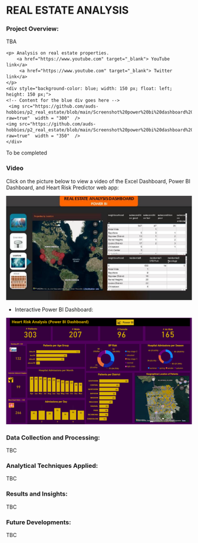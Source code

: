 # REAL ESTATE ANALYSIS

<h3>Project Overview:</h3> 
TBA
<br>
<section>
     
    <p> Analysis on real estate properties. 
        <a href="https://www.youtube.com" target="_blank"> YouTube link</a>
         <a href="https://www.youtube.com" target="_blank"> Twitter link</a>
    </p>
    <div style="background-color: blue; width: 150 px; float: left; height: 150 px;">
    <!-- Content for the blue div goes here -->
     <img src="https://github.com/auds-hobbies/p2_real_estate/blob/main/Screenshot%20power%20bi%20dashboard%20real%20estate1.png?raw=true"  width = "300"  />
    <img src="https://github.com/auds-hobbies/p2_real_estate/blob/main/Screenshot%20power%20bi%20dashboard%20real%20estate2.png?raw=true"  width = "350"  />
    </div>
</section>

To be completed 
### Video 
Click on the picture below to view a video of the Excel Dashboard, Power BI Dashboard, and Heart Risk Predictor web app:

[![Watch the video](https://github.com/auds-hobbies/p2_real_estate/blob/main/Screenshot%20power%20bi%20dashboard%20real%20estate2.png)](https://youtu.be/pFVV-cahsBc) 


- Interactive Power BI Dashboard:
<img src="https://github.com/auds-hobbies/p1_heart_risk_predictor/blob/main/github_heart_risk_power_bi_dashboard.png " width="728"/> 



<h3>Data Collection and Processing:</h3>
TBC 

<h3>Analytical Techniques Applied:</h3>
TBC 

<h3>Results and Insights:</h3>
TBC

<h3>Future Developments:</h3>
TBC
